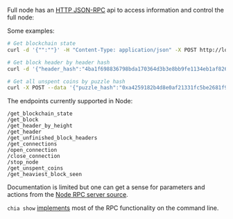 Full node has an
[HTTP JSON-RPC](https://github.com/Chia-Network/chia-blockchain/wiki/Networking-and-Serialization#rpc)
api to access information and control the full node:

Some examples:
```bash
# Get blockchain state
curl -d '{"":""}' -H "Content-Type: application/json" -X POST http://localhost:8555/get_blockchain_state

# Get block header by header hash
curl -d '{"header_hash":"4ba1f698836798bda170364d3b3e8bb9fe1134eb1af8260ab1319d3ede52555e"}' -H "Content-Type: application/json" -X POST http://localhost:8555/get_header

# Get all unspent coins by puzzle hash
curl -X POST --data '{"puzzle_hash":"0xa4259182b4d8e0af21331fc5be2681f953400b6726fa4095e3b91ae8f005a836"}'   http://localhost:8555/get_unspent_coins
```

The endpoints currently supported in Node:
```
/get_blockchain_state
/get_block
/get_header_by_height
/get_header
/get_unfinished_block_headers
/get_connections
/open_connection
/close_connection
/stop_node
/get_unspent_coins
/get_heaviest_block_seen
```
Documentation is limited but one can get a sense for parameters and actions from the [Node RPC server source](https://github.com/Chia-Network/chia-blockchain/blob/274f88ba144f18e27a2f8868c3c2d9035c2df66b/src/rpc/full_node_rpc_server.py#L366).

`chia show` [implements](https://github.com/Chia-Network/chia-blockchain/blob/master/src/cmds/show.py) most of the RPC functionality on the command line.